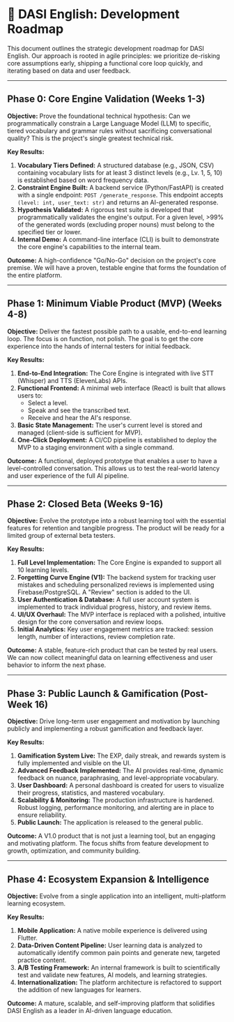 # 🚀 DASI English: Development Roadmap

This document outlines the strategic development roadmap for DASI English. Our approach is rooted in agile principles: we prioritize de-risking core assumptions early, shipping a functional core loop quickly, and iterating based on data and user feedback.

---

## Phase 0: Core Engine Validation (Weeks 1-3)

**Objective:** Prove the foundational technical hypothesis: Can we programmatically constrain a Large Language Model (LLM) to specific, tiered vocabulary and grammar rules without sacrificing conversational quality? This is the project's single greatest technical risk.

**Key Results:**
1.  **Vocabulary Tiers Defined:** A structured database (e.g., JSON, CSV) containing vocabulary lists for at least 3 distinct levels (e.g., Lv. 1, 5, 10) is established based on word frequency data.
2.  **Constraint Engine Built:** A backend service (Python/FastAPI) is created with a single endpoint: `POST /generate_response`. This endpoint accepts `(level: int, user_text: str)` and returns an AI-generated response.
3.  **Hypothesis Validated:** A rigorous test suite is developed that programmatically validates the engine's output. For a given level, >99% of the generated words (excluding proper nouns) must belong to the specified tier or lower.
4.  **Internal Demo:** A command-line interface (CLI) is built to demonstrate the core engine's capabilities to the internal team.

**Outcome:** A high-confidence "Go/No-Go" decision on the project's core premise. We will have a proven, testable engine that forms the foundation of the entire platform.

---

## Phase 1: Minimum Viable Product (MVP) (Weeks 4-8)

**Objective:** Deliver the fastest possible path to a usable, end-to-end learning loop. The focus is on function, not polish. The goal is to get the core experience into the hands of internal testers for initial feedback.

**Key Results:**
1.  **End-to-End Integration:** The Core Engine is integrated with live STT (Whisper) and TTS (ElevenLabs) APIs.
2.  **Functional Frontend:** A minimal web interface (React) is built that allows users to:
    *   Select a level.
    *   Speak and see the transcribed text.
    *   Receive and hear the AI's response.
3.  **Basic State Management:** The user's current level is stored and managed (client-side is sufficient for MVP).
4.  **One-Click Deployment:** A CI/CD pipeline is established to deploy the MVP to a staging environment with a single command.

**Outcome:** A functional, deployed prototype that enables a user to have a level-controlled conversation. This allows us to test the real-world latency and user experience of the full AI pipeline.

---

## Phase 2: Closed Beta (Weeks 9-16)

**Objective:** Evolve the prototype into a robust learning tool with the essential features for retention and tangible progress. The product will be ready for a limited group of external beta testers.

**Key Results:**
1.  **Full Level Implementation:** The Core Engine is expanded to support all 10 learning levels.
2.  **Forgetting Curve Engine (V1):** The backend system for tracking user mistakes and scheduling personalized reviews is implemented using Firebase/PostgreSQL. A "Review" section is added to the UI.
3.  **User Authentication & Database:** A full user account system is implemented to track individual progress, history, and review items.
4.  **UI/UX Overhaul:** The MVP interface is replaced with a polished, intuitive design for the core conversation and review loops.
5.  **Initial Analytics:** Key user engagement metrics are tracked: session length, number of interactions, review completion rate.

**Outcome:** A stable, feature-rich product that can be tested by real users. We can now collect meaningful data on learning effectiveness and user behavior to inform the next phase.

---

## Phase 3: Public Launch & Gamification (Post-Week 16)

**Objective:** Drive long-term user engagement and motivation by launching publicly and implementing a robust gamification and feedback layer.

**Key Results:**
1.  **Gamification System Live:** The EXP, daily streak, and rewards system is fully implemented and visible on the UI.
2.  **Advanced Feedback Implemented:** The AI provides real-time, dynamic feedback on nuance, paraphrasing, and level-appropriate vocabulary.
3.  **User Dashboard:** A personal dashboard is created for users to visualize their progress, statistics, and mastered vocabulary.
4.  **Scalability & Monitoring:** The production infrastructure is hardened. Robust logging, performance monitoring, and alerting are in place to ensure reliability.
5.  **Public Launch:** The application is released to the general public.

**Outcome:** A V1.0 product that is not just a learning tool, but an engaging and motivating platform. The focus shifts from feature development to growth, optimization, and community building.

---

## Phase 4: Ecosystem Expansion & Intelligence

**Objective:** Evolve from a single application into an intelligent, multi-platform learning ecosystem.

**Key Results:**
1.  **Mobile Application:** A native mobile experience is delivered using Flutter.
2.  **Data-Driven Content Pipeline:** User learning data is analyzed to automatically identify common pain points and generate new, targeted practice content.
3.  **A/B Testing Framework:** An internal framework is built to scientifically test and validate new features, AI models, and learning strategies.
4.  **Internationalization:** The platform architecture is refactored to support the addition of new languages for learners.

**Outcome:** A mature, scalable, and self-improving platform that solidifies DASI English as a leader in AI-driven language education.
